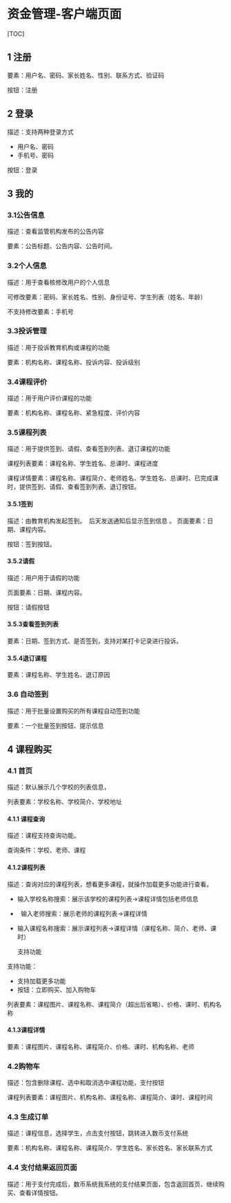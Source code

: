 # 资金管理-客户端页面

[TOC]

## 1 注册

要素：用户名、密码、家长姓名、性别、联系方式、验证码

按钮：注册

## 2 登录

描述：支持两种登录方式

- 用户名、密码
- 手机号、密码

按钮：登录

## 3 我的

### 3.1公告信息

描述：查看监管机构发布的公告内容

要素：公告标题、公告内容、公告时间。

### 3.2个人信息

描述：用于查看核修改用户的个人信息

可修改要素：密码、家长姓名、性别、身份证号、学生列表（姓名、年龄）

不支持修改要素：手机号

### 3.3投诉管理

描述：用于投诉教育机构或课程的功能

要素：机构名称、课程名称、投诉内容、投诉级别

### 3.4课程评价

描述：用于用户评价课程的功能

要素：机构名称、课程名称、紧急程度、评价内容

### 3.5课程列表

描述：用于提供签到、请假、查看签到列表、退订课程的功能

课程列表要素：课程名称、学生姓名、总课时、课程进度

课程详情要素：课程名称、课程简介、老师姓名、学生姓名、总课时、已完成课时，提供签到、请假、查看签到列表、退订按钮。

#### 3.5.1签到

描述：由教育机构发起签到。  后天发送通知后显示签到信息 。
页面要素：日期、课程内容。

按钮：签到按钮。

#### 3.5.2请假

描述：用户用于请假的功能

页面要素：日期、课程内容。

按钮：请假按钮

#### 3.5.3查看签到列表

要素：日期、签到方式、是否签到，支持对某打卡记录进行投诉。

#### 3.5.4退订课程

要素：课程名称、学生姓名、退订原因

### 3.6 自动签到

描述：用于批量设置购买的所有课程自动签到功能

要素：一个批量签到按钮、提示信息

## 4 课程购买

### 4.1 首页

描述：默认展示几个学校的列表信息，

列表要素：学校名称、学校简介、学校地址

#### 4.1.1 课程查询

描述：课程支持查询功能。

查询条件：学校、老师、课程

#### 4.1.2课程列表

描述：查询对应的课程列表，想看更多课程，就操作加载更多功能进行查看。

- 输入学校名称搜索：展示该学校的课程列表->课程详情包括老师信息

-   输入老师搜索：展示老师的课程列表->课程详情 

- 输入课程名称搜索：展示课程列表->课程详情（课程名称、简介、老师、课时）

  支持功能

支持功能：

- 支持加载更多功能
- 按钮：立即购买、加入购物车

列表要素：课程图片、课程名称、课程简介（超出后省略）、价格、课时、机构名称

#### 4.1.3课程详情

要素：课程图片、课程名称、课程简介、价格、课时、机构名称、老师

### 4.2购物车

描述：包含删除课程、选中和取消选中课程功能，支付按钮

课程列表要素：课程图片、机构名称、课程名称、课程简介、课时、课程时间

### 4.3 生成订单

描述：课程信息，选择学生，点击支付按钮，跳转进入数币支付系统

要素：机构名称、课程名称、课程简介、学生姓名、家长姓名、家长联系方式

### 4.4 支付结果返回页面

描述：用于支付完成后，数币系统我系统的支付结果页面，包含返回首页、继续购买、查看详情按钮。















